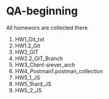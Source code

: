 # QA-beginning
All homewors are collected there
1. HW1_Git_txt
2. HW1.2_Git
3. HW2_GIT
4. HW2.2_GIT_Branch
5. HW3_Client-srever_arch
6. HW4_Postman1.postman_collection
7. HW5_1_JS
8. HW5_1hard_JS
9. HW5_2_JS
